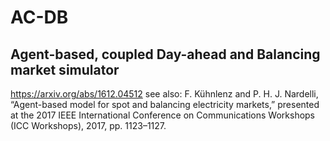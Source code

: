 # AC-DB
## Agent-based, coupled Day-ahead and Balancing market simulator

https://arxiv.org/abs/1612.04512
see also: F. Kühnlenz and P. H. J. Nardelli, “Agent-based model for spot and balancing electricity markets,” presented at the 2017 IEEE International Conference on Communications Workshops (ICC Workshops), 2017, pp. 1123–1127.
